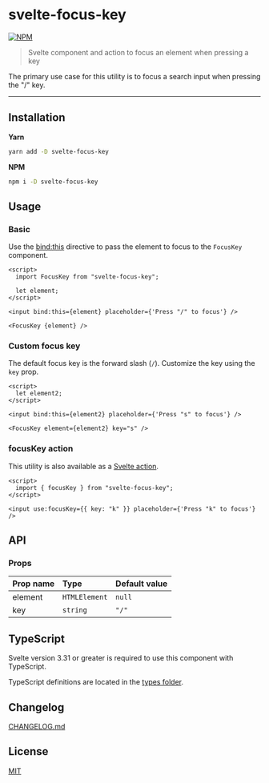 # svelte-focus-key

[![NPM][npm]][npm-url]

> Svelte component and action to focus an element when pressing a key

<!-- REPO_URL -->

The primary use case for this utility is to focus a search input when pressing the "/" key.

---

<!-- TOC -->

## Installation

**Yarn**

```bash
yarn add -D svelte-focus-key
```

**NPM**

```bash
npm i -D svelte-focus-key
```

## Usage

### Basic

Use the [bind:this](https://svelte.dev/docs#bind_element) directive to pass the element to focus to the `FocusKey` component.

```svelte
<script>
  import FocusKey from "svelte-focus-key";

  let element;
</script>

<input bind:this={element} placeholder={'Press "/" to focus'} />

<FocusKey {element} />
```

### Custom focus key

The default focus key is the forward slash (`/`). Customize the key using the `key` prop.

```svelte
<script>
  let element2;
</script>

<input bind:this={element2} placeholder={'Press "s" to focus'} />

<FocusKey element={element2} key="s" />
```

### focusKey action

This utility is also available as a [Svelte action](https://svelte.dev/docs#use_action).

```svelte
<script>
  import { focusKey } from "svelte-focus-key";
</script>

<input use:focusKey={{ key: "k" }} placeholder={'Press "k" to focus'} />
```

## API

### Props

| Prop name | Type          | Default value |
| :-------- | :------------ | :------------ |
| element   | `HTMLElement` | `null`        |
| key       | `string`      | `"/"`         |

## TypeScript

Svelte version 3.31 or greater is required to use this component with TypeScript.

TypeScript definitions are located in the [types folder](types/).

## Changelog

[CHANGELOG.md](CHANGELOG.md)

## License

[MIT](LICENSE)

[npm]: https://img.shields.io/npm/v/svelte-focus-key.svg?style=for-the-badge&color=%23ff3e00
[npm-url]: https://npmjs.com/package/svelte-focus-key
